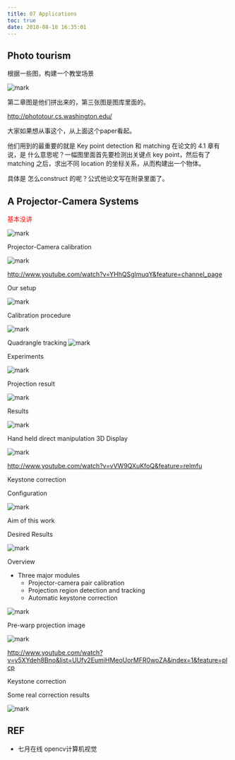 ```yaml
---
title: 07 Applications
toc: true
date: 2018-08-18 16:35:01
---
```




## Photo tourism


根据一些图，构建一个教堂场景

![mark](http://pacdb2bfr.bkt.clouddn.com/blog/image/180817/24dbIGIHcF.png?imageslim)

第二章图是他们拼出来的，第三张图是图库里面的。

http://phototour.cs.washington.edu/

大家如果想从事这个，从上面这个paper看起。

他们用到的最重要的就是 Key point detection 和 matching 在论文的 4.1 章有说，是 什么意思呢？一幅图里面首先要检测出关键点 key point，然后有了matching 之后，求出不同 location 的坐标关系，从而构建出一个物体。

具体是 怎么construct 的呢？公式他论文写在附录里面了。


## A Projector-Camera Systems

<span style="color:red;">基本没讲</span>


![mark](http://pacdb2bfr.bkt.clouddn.com/blog/image/180817/7hfLlFDl46.png?imageslim)


Projector-Camera calibration

![mark](http://pacdb2bfr.bkt.clouddn.com/blog/image/180817/BbadfkJ2bE.png?imageslim)

http://www.youtube.com/watch?v=YHhQSglmuqY&feature=channel_page

Our setup

![mark](http://pacdb2bfr.bkt.clouddn.com/blog/image/180817/759Ag5iGgh.png?imageslim)

Calibration procedure

![mark](http://pacdb2bfr.bkt.clouddn.com/blog/image/180817/jFmBIe5K6e.png?imageslim)


Quadrangle tracking
![mark](http://pacdb2bfr.bkt.clouddn.com/blog/image/180817/GCkJbBKC1l.png?imageslim)

Experiments

![mark](http://pacdb2bfr.bkt.clouddn.com/blog/image/180817/7jI8ic4dkI.png?imageslim)

Projection result

![mark](http://pacdb2bfr.bkt.clouddn.com/blog/image/180817/BFaLg81heC.png?imageslim)

Results

![mark](http://pacdb2bfr.bkt.clouddn.com/blog/image/180817/aa2l87jKkH.png?imageslim)

Hand held direct manipulation 3D Display

![mark](http://pacdb2bfr.bkt.clouddn.com/blog/image/180817/LEH6j8i78B.png?imageslim)

http://www.youtube.com/watch?v=vVW9QXuKfoQ&feature=relmfu

Keystone correction

Configuration

![mark](http://pacdb2bfr.bkt.clouddn.com/blog/image/180817/k7EjfFCLBj.png?imageslim)


Aim of this work

Desired Results

![mark](http://pacdb2bfr.bkt.clouddn.com/blog/image/180817/l06cehej4d.png?imageslim)






Overview

- Three major modules
    - Projector-camera pair calibration
    - Projection region detection and tracking
    - Automatic keystone correction

![mark](http://pacdb2bfr.bkt.clouddn.com/blog/image/180817/73E7h3iebk.png?imageslim)


Pre-warp projection image


![mark](http://pacdb2bfr.bkt.clouddn.com/blog/image/180817/aK75dI575m.png?imageslim)


http://www.youtube.com/watch?v=y5XYdeh8Bno&list=UUfy2EumiHMeoUorMFR0woZA&index=1&feature=plcp




Keystone correction

Some real correction results


![mark](http://pacdb2bfr.bkt.clouddn.com/blog/image/180817/GCCKEb2gea.png?imageslim)








## REF

- 七月在线 opencv计算机视觉
